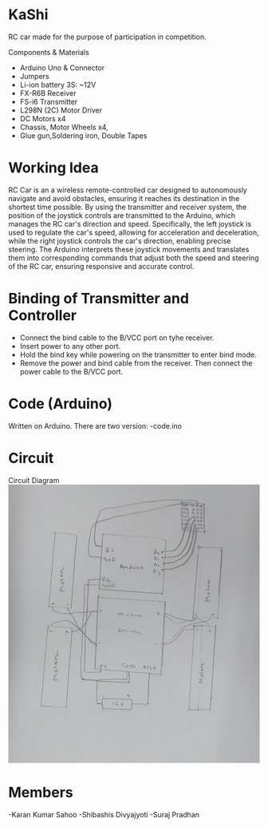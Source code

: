# KaShi
RC car made for the purpose of participation in competition. 

 Components & Materials
- Arduino Uno & Connector
- Jumpers
- Li-ion battery 3S: ~12V
- FX-R6B Receiver
- FS-i6 Transmitter
- L298N (2C) Motor Driver
- DC Motors x4
- Chassis, Motor Wheels x4,
- Glue gun,Soldering iron, Double Tapes
# Working Idea
RC Car is an a wireless remote-controlled car designed to autonomously navigate and avoid obstacles, ensuring it reaches its destination in the shortest time possible. By using the transmitter and receiver system, the position of the joystick controls are transmitted to the Arduino, which manages the RC car's direction and speed. Specifically, the left joystick is used to regulate the car's speed, allowing for acceleration and deceleration, while the right joystick controls the car's direction, enabling precise steering. The Arduino interprets these joystick movements and translates them into corresponding commands that adjust both the speed and steering of the RC car, ensuring responsive and accurate control.
# Binding of Transmitter and Controller
- Connect the bind cable to the B/VCC port on tyhe receiver.
- Insert power to any other port.
- Hold the bind key while powering on the transmitter to enter bind mode.
- Remove the power and bind cable from the receiver. Then connect the power cable to the B/VCC port.  

# Code (Arduino)
Written on Arduino. There are two version: 
-code.ino
# Circuit
Circuit Diagram
![image](https://github.com/Karankumarsahoo/Droid-Blitz/blob/main/kashi.png)

# Members
-Karan Kumar Sahoo 
-Shibashis Divyajyoti
-Suraj Pradhan
